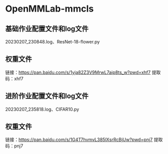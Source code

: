 # OpenMMLab-mmcls
## 基础作业配置文件和log文件
20230207_230848.log、ResNet-18-flower.py
## 权重文件
链接：https://pan.baidu.com/s/1yja82Z3V9MrwL7aip8ts_w?pwd=xhf7 
提取码：xhf7

## 进阶作业配置文件和log文件
20230207_235818.log、CIFAR10.py
## 权重文件
链接：https://pan.baidu.com/s/1G4T7hvmvL385lXsrRcBjUw?pwd=pnj7 
提取码：pnj7
